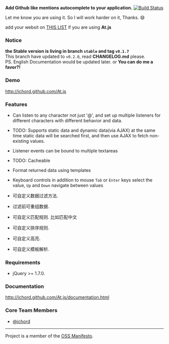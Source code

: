 
**Add Github like mentions autocomplete to your application.** [![Build Status](https://travis-ci.org/ichord/At.js.png?branch=master)](https://travis-ci.org/ichord/At.js)

Let me know you are using it. So I will work harder on it, Thanks. :smile:

add your websit on [THIS LIST](https://github.com/ichord/At.js/wiki/Sites) if you are using **At.js**


### Notice

**the Stable version is living in branch `stable` and tag `v0.1.7`**  
This branch have updated to `v0.2.0`, read **CHANGELOG.md** please.  
PS. English Documentation would be updated later. or **You can do me a favor?!**


### Demo

http://ichord.github.com/At.js


### Features

* Can listen to any character
    not just '@', and set up multiple listeners for different characters with different behavior and data.
* TODO: Supports static data and dynamic data(via AJAX) at the same time
    static data will be searched first, and then use AJAX to fetch non-existing values.
* Listener events can be bound to multiple textareas
* TODO: Cacheable
* Format returned data using templates
* Keyboard controls in addition to mouse
    `Tab` or `Enter` keys select the value, `Up` and `Down` navigate between values

* 可自定义数据过滤方法.
* 过滤前可重组数据.
* 可自定义匹配规则. 比如匹配中文
* 可自定义排序规则.
* 可自定义高亮.
* 可自定义模板解析.


### Requirements
* jQuery >= 1.7.0.

### Documentation

http://ichord.github.com/At.js/documentation.html


### Core Team Members

* [@ichord](https://github.com/ichord)


---
Project is a member of the [OSS Manifesto](http://ossmanifesto.org/).

